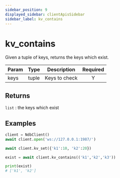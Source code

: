 ```yaml
---
sidebar_position: 9
displayed_sidebar: clientApisSidebar
sidebar_label: kv_contains
---
```


# kv_contains
Given a tuple of keys, returns the keys which exist.

|Param|Type|Description|Required|
|--|:-:|--|:-:|
|keys|tuple|Keys to check|Y|


## Returns
`list` : the keys which exist


## Examples


```py
client = NdbClient()
await client.open('ws://127.0.0.1:1987/')

await client.kv_set({'k1':10, 'k2':20})

exist = await client.kv_contains(('k1','k2','k3'))

print(exist)
# ['k1', 'k2']
```
